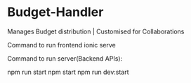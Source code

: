 # Budget-Handler
Manages Budget distribution | Customised for Collaborations

Command to run frontend
ionic serve

Command to run server(Backend APIs): 

npm run start 
npm start 
npm run dev:start